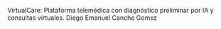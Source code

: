 VirtualCare: Plataforma telemédica con diagnóstico preliminar por IA y consultas virtuales.
Diego Emanuel Canche Gomez